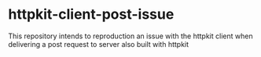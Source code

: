 # httpkit-client-post-issue
This repository intends to reproduction an issue with the httpkit client when delivering a post request to server also built with httpkit
